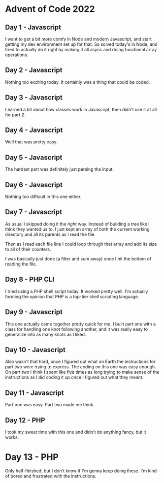 # Advent of Code 2022

## Day 1 - Javascript

I want to get a bit more comfy in Node and modern Javascript, and start getting my dev environment set up for that.
So solved today's in Node, and tried to actually do it right by making it all async and doing functional array operations.

## Day 2 - Javascript

Nothing too exciting today. It certainly was a thing that could be coded.

## Day 3 - Javascript

Learned a bit about how classes work in Javascript, then didn't use it at all for part 2.

## Day 4 - Javascript

Well that was pretty easy.

## Day 5 - Javascript

The hardest part was definitely just parsing the input.

## Day 6 - Javascript

Nothing too difficult in this one either.

## Day 7 - Javascript

As usual I skipped doing it the *right* way. Instead of building a tree like I think they wanted us to, I just kept an array of both the current working directory and all its parents as I read the file.

Then as I read each file line I could loop through that array and add its size to all of their counters.

I was basically just done (a filter and sum away) once I hit the bottom of reading the file.

## Day 8 - PHP CLI

I tried using a PHP shell script today. It worked pretty well. I'm actually forming the opinion that PHP is a top-tier shell scripting language.

## Day 9 - Javascript

This one actually came together pretty quick for me. I built part one with a class for handling one knot following another, and it was really easy to generalize into as many knots as I liked.

## Day 10 - Javascript

Also wasn't that hard, once I figured out what on Earth the instructions for part two were trying to express. The coding on this one was easy enough. On part two I think I spent like five times as long trying to make sense of the instructions as I did coding it up once I figured out what they meant.

## Day 11 - Javascript

Part one was easy. Part two made me think.

## Day 12 - PHP

I took my sweet time with this one and didn't do anything fancy, but it works.

# Day 13 - PHP

Only half-finished, but I don't know if I'm gonna keep doing these. I'm kind of bored and frustrated with the instructions.
